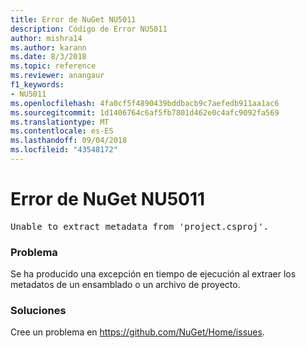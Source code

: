 ```yaml
---
title: Error de NuGet NU5011
description: Código de Error NU5011
author: mishra14
ms.author: karann
ms.date: 8/3/2018
ms.topic: reference
ms.reviewer: anangaur
f1_keywords:
- NU5011
ms.openlocfilehash: 4fa0cf5f4890439bddbacb9c7aefedb911aa1ac6
ms.sourcegitcommit: 1d1406764c6af5fb7801d462e0c4afc9092fa569
ms.translationtype: MT
ms.contentlocale: es-ES
ms.lasthandoff: 09/04/2018
ms.locfileid: "43548172"
---
```

# <a name="nuget-error-nu5011"></a>Error de NuGet NU5011
<pre>Unable to extract metadata from 'project.csproj'.</pre>

### <a name="issue"></a>Problema

Se ha producido una excepción en tiempo de ejecución al extraer los metadatos de un ensamblado o un archivo de proyecto.


### <a name="solution"></a>Soluciones

Cree un problema en https://github.com/NuGet/Home/issues.

